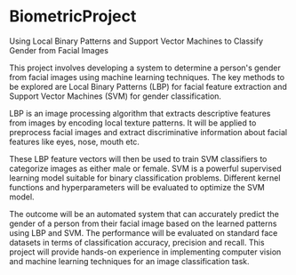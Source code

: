 # BiometricProject
Using Local Binary Patterns and Support Vector Machines to Classify Gender from Facial Images


This project involves developing a system to determine a person's gender from facial images using machine learning techniques. The key methods to be explored are Local Binary Patterns (LBP) for facial feature extraction and Support Vector Machines (SVM) for gender classification.

LBP is an image processing algorithm that extracts descriptive features from images by encoding local texture patterns. It will be applied to preprocess facial images and extract discriminative information about facial features like eyes, nose, mouth etc.

These LBP feature vectors will then be used to train SVM classifiers to categorize images as either male or female. SVM is a powerful supervised learning model suitable for binary classification problems. Different kernel functions and hyperparameters will be evaluated to optimize the SVM model.

The outcome will be an automated system that can accurately predict the gender of a person from their facial image based on the learned patterns using LBP and SVM. The performance will be evaluated on standard face datasets in terms of classification accuracy, precision and recall. This project will provide hands-on experience in implementing computer vision and machine learning techniques for an image classification task.
